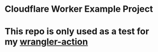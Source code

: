 # Cloudflare Worker Example Project

# This repo is only used as a test for my [wrangler-action](https://github.com/Cyb3r-Jak3/wrangler-action-javascript)
